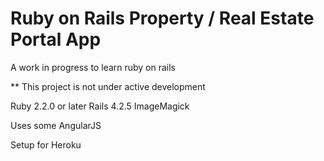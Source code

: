 # Ruby on Rails Property / Real Estate Portal App

A work in progress to learn ruby on rails

** This project is not under active development

Ruby 2.2.0 or later
Rails 4.2.5
ImageMagick

Uses some AngularJS

Setup for Heroku
